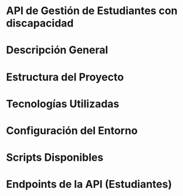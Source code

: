 # API de Gestión de Estudiantes con discapacidad

# Descripción General
<!-- Esta API RESTful está diseñada para gestionar la información de estudiantes con discapacidad, incluyendo sus datos personales, información académica, y detalles de contacto. Desarrollada con Node.js y Express, utiliza PostgreSQL como base de datos y sigue un enfoque de diseño modular, incorporando validaciones robustas y funciones de saneamiento de datos para garantizar la integridad de la información. -->

# Estructura del Proyecto
<!-- 
API-NODEJS/
├── src/
│   ├── controllers/      # Contiene la lógica de negocio para cada ruta (CRUD).
│   ├── routes/           # Define los endpoints de la API y aplica las validaciones.
│   ├── utilities/        # Funciones de ayuda reutilizables.
│   ├── validations/      # Reglas de validación para los datos de entrada (express-validator).
│   ├── config.js         # Configuración global de la aplicación.
│   ├── db.js             # Configuración y conexión a la base de datos PostgreSQL.
│   └── index.js          # Punto de entrada principal de la aplicación.
├── .env                  # Variables de entorno (¡no subir a control de versiones!).
├── package-lock.json     # Registro de dependencias exactas.
├── package.json          # Metadatos del proyecto y scripts.
└── README.md             # Documentación del proyecto (este archivo). -->

# Tecnologías Utilizadas
<!-- 
- Node.js: Entorno de ejecución para JavaScript.
- Express.js: Framework web para construir la API.
- PostgreSQL: Base de datos relacional.
- @neondatabase/serverless: Para integración con Neon DB (servicios serverless de Postgres).
- pg: Cliente PostgreSQL para Node.js.
- express-validator: Middleware para la validación y saneamiento de datos.
- dotenv: Para cargar variables de entorno desde un archivo .env.
- cors: Para habilitar Cross-Origin Resource Sharing.
- jsonwebtoken: Para la implementación de autenticación basada en tokens (JWT).
- morgan: Middleware de registro de peticiones HTTP.  -->

# Configuración del Entorno
<!-- 
1. Clona el repositorio:
    git clone https://github.com/e1409e/API-NODEJS
    cd API-NODEJS 

2. Instala las dependencias: 
    npm install

3. Crea el archivo de variables de entorno:
    Crea un archivo .env en la raíz del proyecto y configura las variables necesarias para 
    tu base de datos y otras configuraciones. Aquí un ejemplo:

        PORT=3000
        DB_HOST=your_db_host
        DB_USER=your_db_user
        DB_PASSWORD=your_db_password
        DB_NAME=your_db_name
        DB_PORT=5432

    Importante: Nunca subas tu archivo .env a sistemas de control de versiones como Git.
-->

# Scripts Disponibles
<!-- 
Puedes ejecutar la API usando los siguientes comandos:
- npm start: Inicia la aplicación en modo de producción.
- npm dev: Inicia la aplicación en modo de desarrollo con node --watch, 
    lo que reinicia automáticamente el servidor al detectar cambios en los archivos. -->

# Endpoints de la API (Estudiantes)
<!--
1. Obtener todos los estudiantes
- URL: /estudiantes
- Método: GET
- Descripción: Recupera una lista de todos los estudiantes registrados.
- Respuesta Exitosa (200 OK):
- Errores Posibles:
    * 500 Internal Server Error: En caso de un fallo en el servidor o la base de datos.

2. Obtener estudiante por ID
- URL: /estudiantes/:id_estudiante
- Método: GET
- Descripción: Recupera los detalles de un estudiante específico por su ID.
- Parámetros de URL: id_estudiante (obligatorio): El ID único del estudiante (entero positivo).
- Respuesta Exitosa (200 OK):
- Errores Posibles:
    * 400 Bad Request: Si el id_estudiante no es un entero positivo.
    * 404 Not Found: Si el estudiante con el ID proporcionado no existe.
    * 500 Internal Server Error: En caso de un fallo en el servidor o la base de datos.


3. Crear un nuevo estudiante
- URL: /estudiantes
- Método: POST
- Descripción: Registra un nuevo estudiante en la base de datos. Los datos de texto como nombres y apellidos se formatearán automáticamente a "Capital Case", y correo a minúsculas.
- Respuesta Exitosa (201 Created):
- Errores Posibles:
    * 400 Bad Request: Si los datos enviados no cumplen con las validaciones (campos faltantes, formatos incorrectos, etc.).
    * 500 Internal Server Error: En caso de un fallo en el servidor o la base de datos.

4. Actualizar un estudiante existente
- URL: /estudiantes/:id_estudiante
- Método: PUT
- Descripción: Actualiza la información de un estudiante. Se pueden enviar uno o más campos para actualizar parcialmente el registro. Los campos de texto también se formatearán automáticamente.
- Parámetros de URL: id_estudiante (obligatorio): El ID del estudiante a actualizar.
- Respuesta Exitosa (200 OK):
- Errores Posibles:
    * 400 Bad Request: Si el id_estudiante no es válido o si los datos enviados no cumplen con las validaciones (ej. formato de correo incorrecto).
    * 404 Not Found: Si el estudiante con el id_estudiante proporcionado no existe o no se pudo actualizar.
    * 500 Internal Server Error: En caso de un fallo en el servidor o la base de datos.


5. Eliminar un estudiante
- URL: /estudiantes/:id_estudiante
- Método: DELETE
- Descripción: Elimina un estudiante de la base de datos por su ID.
- Parámetros de URL: id_estudiante (obligatorio): El ID del estudiante a eliminar.
- Respuesta Exitosa (200 OK):
- Errores Posibles:
    * 400 Bad Request: Si el id_estudiante no es un entero positivo válido.
    * 404 Not Found: Si el estudiante con el ID proporcionado no existe.
    * 500 Internal Server Error: En caso de un fallo en el servidor o la base de datos. -->